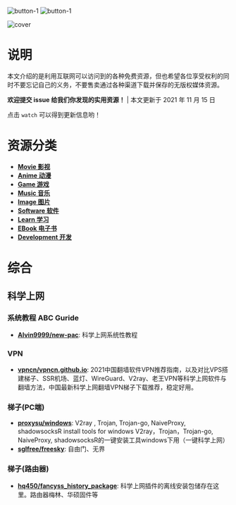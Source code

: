 
![button-1](https://img.shields.io/badge/Free--Resource-version%201-green.svg)
![button-1](https://img.shields.io/badge/from-Sicmatr1x-blueviolet.svg)

![cover](images/big-logo.png)

# 说明

本文介绍的是利用互联网可以访问到的各种免费资源，但也希望各位享受权利的同时不要忘记自己的义务，不要售卖通过各种渠道下载并保存的无版权媒体资源。

**欢迎提交 issue 给我们你发现的实用资源！** | 本文更新于 2021 年 11 月 15 日

点击 `watch` 可以得到更新信息哟！

<!-- # WARNING: 注意 -->

# 资源分类

- **[Movie 影视](Movie.md)**
- **[Anime 动漫](Anime.md)**
- **[Game 游戏](Game.md)**
- **[Music 音乐](Music.md)**
- **[Image 图片](Image.md)**
- **[Software 软件](Software.md)**
- **[Learn 学习](Learn.md)**
- **[EBook 电子书](EBook.md)**
- **[Development 开发](Development.md)**

# 综合

## 科学上网

### 系统教程 ABC Guride

- **[Alvin9999/new-pac](https://github.com/Alvin9999/new-pac/wiki)**: 科学上网系统性教程

### VPN

- **[vpncn/vpncn.github.io](https://github.com/hq450/fancyss_history_package)**: 2021中国翻墙软件VPN推荐指南，以及对比VPS搭建梯子、SSR机场、蓝灯、WireGuard、V2ray、老王VPN等科学上网软件与翻墙方法，中国最新科学上网翻墙VPN梯子下载推荐，稳定好用。

### 梯子(PC端)

- **[proxysu/windows](https://github.com/proxysu/windows)**: V2ray , Trojan, Trojan-go, NaiveProxy, shadowsocksR install tools for windows V2ray，Trojan，Trojan-go, NaiveProxy, shadowsocksR的一键安装工具windows下用（一键科学上网）
- **[sglfree/freesky](https://github.com/hq450/fancyss_history_package)**: 自由门、无界

### 梯子(路由器)

- **[hq450/fancyss_history_package](https://github.com/hq450/fancyss_history_package)**: 科学上网插件的离线安装包储存在这里。路由器梅林、华硕固件等
